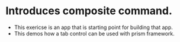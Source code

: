 # Introduces composite command. 
- This exericse is an app that is starting point for building that app.
- This demos how a tab control can be used with prism framework.